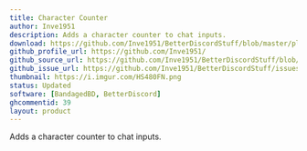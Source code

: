 ```yaml
---
title: Character Counter
author: Inve1951
description: Adds a character counter to chat inputs.
download: https://github.com/Inve1951/BetterDiscordStuff/blob/master/plugins/CharacterCounter.plugin.js
github_profile_url: https://github.com/Inve1951/
github_source_url: https://github.com/Inve1951/BetterDiscordStuff/blob/master/plugins/CharacterCounter.plugin.js
github_issue_url: https://github.com/Inve1951/BetterDiscordStuff/issues
thumbnail: https://i.imgur.com/HS480FN.png
status: Updated
software: [BandagedBD, BetterDiscord]
ghcommentid: 39
layout: product
---
```

Adds a character counter to chat inputs.